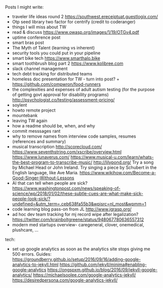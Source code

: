 Posts I might write:
- traveler life ideas round 2 https://southwest.ereceiptuat.guestlogix.com/
- Otp seed library two factor for centrify (credit to coderanger)
- things I will miss about TW
- read & discuss https://www.owasp.org/images/1/19/OTGv4.pdf
- uptime conference post
- smart bras post
- The Myth of Talent (learning vs inherent)
- security tools you could put in your pipeline
- smart bike tech  https://www.smarthalo.bike
- smart toothbrush blog part 2 https://www.kolibree.com
- slack channel management
- tech debt tracking for distributed teams
- homeless doc presentation for TW - turn into post? + https://github.com/compwron/food-runners
- the complexities and expenses of adult autism testing (for the purpose of getting govt approval for disability programs) http://psychologist.co/testing/assessment-pricing/
- soylent
- howto remote project
- mountebank
- leaving TW again
- how a readme should be, when, and why
- commit messsages rant
- why to remove names from interview code samples, resumes (references and summary)
- musical transcription http://scorecloud.com/ https://www.seventhstring.com/xscribe/overview.html https://www.lunaverus.com/ https://www.musical-u.com/learn/whats-the-best-program-to-transcribe-music/  http://lilypond.org/
Try a song by Michael Head or John Ireland. Try singing a piece by Schubert in the English language, like Ave Maria. https://www.wikihow.com/Become-a-Good-Singer-Without-Lessons
- AI that can tell when people are sick? https://www.washingtonpost.com/news/speaking-of-science/wp/2018/01/02/these-subtle-cues-are-what-make-sick-people-look-sick/?undefined=&utm_term=.ceb638fa55b3&wpisrc=nl_most&wpmm=1
- code learning blog pass-on from JL http://www.jgrasp.org/
- ad hoc dev team tracking for mj record wipe after legalization? https://twitter.com/krainboltgreene/status/948067780636557312
- modern med startups overview- caregeneral, clover, onemedical, plushcare, ...

tech:
- set up google analytics as soon as the analytics site stops giving me 500 errors. Guides: https://groundberry.github.io/setup/2016/09/16/adding-google-analytics-to-jekyll.html https://github.com/jekyll/minima#enabling-google-analytics https://ongspxm.github.io/blog/2016/09/jekyll-google-analytics/ https://michaelsoolee.com/google-analytics-jekyll/ https://desiredpersona.com/google-analytics-jekyll/
